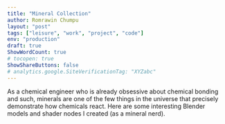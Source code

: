 ```yaml
---
title: "Mineral Collection"
author: Romrawin Chumpu
layout: "post"
tags: ["leisure", "work", "project", "code"]
env: "production"
draft: true
ShowWordCount: true
# tocopen: true
ShowShareButtons: false
# analytics.google.SiteVerificationTag: "XYZabc"
---
```


As a chemical engineer who is already obsessive about chemical bonding and such, minerals are one of the few things in the universe that precisely demonstrate how chemicals react. Here are some interesting Blender models and shader nodes I created (as a mineral nerd).
